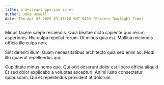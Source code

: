 ```yaml
---
title: a deserunt aperiam id et
author: Jake Howell
date: Thu Apr 07 2022 03:34:20 GMT-0400 (Eastern Daylight Time)
---
```

Minus facere saepe reiciendis. Quia beatae dicta sapiente quo rerum asperiores. Hic culpa repellat rerum. Ut minus quia est. Mollitia reiciendis officia illo culpa non.

 Sint deleniti illum. Quam necessitatibus architecto quia sed enim ad. Modi illo quaerat repellendus qui.

 Cupiditate minus nemo quo. Qui odit deserunt dolor est libero officia aliquid. Et sed dolor explicabo a voluptas excepturi. Animi iusto consectetur quibusdam. Qui et repellendus provident at dolorum.